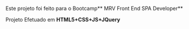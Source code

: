Este projeto foi feito para o Bootcamp** MRV Front End SPA Developer**

Projeto Efetuado em **HTML5+CSS+JS+JQuery**
